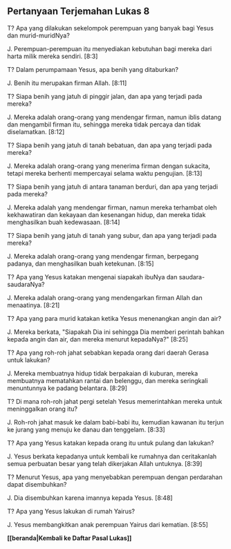 ﻿## Pertanyaan Terjemahan Lukas 8 ##

T? Apa yang dilakukan sekelompok perempuan yang banyak bagi Yesus dan murid-muridNya?

J. Perempuan-perempuan itu menyediakan kebutuhan bagi mereka dari harta milik mereka sendiri. [8:3]

T? Dalam perumpamaan Yesus, apa benih yang ditaburkan?

J. Benih itu merupakan firman Allah. [8:11]

T? Siapa benih yang jatuh di pinggir jalan, dan apa yang terjadi pada mereka?

J. Mereka adalah orang-orang yang mendengar firman, namun iblis datang dan mengambil firman itu, sehingga mereka tidak percaya dan tidak diselamatkan. [8:12]

T? Siapa benih yang jatuh di tanah bebatuan, dan apa yang terjadi pada mereka?

J. Mereka adalah orang-orang yang menerima firman dengan sukacita, tetapi mereka berhenti mempercayai selama waktu pengujian. [8:13]

T? Siapa benih yang jatuh di antara tanaman berduri, dan apa yang terjadi pada mereka?

J. Mereka adalah yang mendengar firman, namun mereka terhambat oleh kekhawatiran dan kekayaan dan kesenangan hidup, dan mereka tidak menghasilkan buah kedewasaan. [8:14]

T? Siapa benih yang jatuh di tanah yang subur, dan apa yang terjadi pada mereka?

J. Mereka adalah orang-orang yang mendengar firman, berpegang padanya, dan menghasilkan buah ketekunan. [8:15]

T? Apa yang Yesus katakan mengenai siapakah ibuNya dan saudara-saudaraNya?

J. Mereka adalah orang-orang yang mendengarkan firman Allah dan menaatinya. [8:21]

T? Apa yang para murid katakan ketika Yesus menenangkan angin dan air?

J. Mereka berkata, "Siapakah Dia ini sehingga Dia memberi perintah bahkan kepada angin dan air, dan mereka menurut kepadaNya?" [8:25]

T? Apa yang roh-roh jahat sebabkan kepada orang dari daerah Gerasa untuk lakukan?

J. Mereka membuatnya hidup tidak berpakaian di kuburan, mereka membuatnya mematahkan rantai dan belenggu, dan mereka seringkali menuntunnya ke padang belantara. [8:29]

T? Di mana roh-roh jahat pergi setelah Yesus memerintahkan mereka untuk meninggalkan orang itu?

J. Roh-roh jahat masuk ke dalam babi-babi itu, kemudian kawanan itu terjun ke jurang yang menuju ke danau dan tenggelam. [8:33]

T? Apa yang Yesus katakan kepada orang itu untuk pulang dan lakukan?

J. Yesus berkata kepadanya untuk kembali ke rumahnya dan ceritakanlah semua perbuatan besar yang telah dikerjakan Allah untuknya. [8:39]

T? Menurut Yesus, apa yang menyebabkan perempuan dengan perdarahan dapat disembuhkan?

J. Dia disembuhkan karena imannya kepada Yesus. [8:48]

T? Apa yang Yesus lakukan di rumah Yairus?

J. Yesus membangkitkan anak perempuan Yairus dari kematian. [8:55]

__[[beranda|Kembali ke Daftar Pasal Lukas]]__

